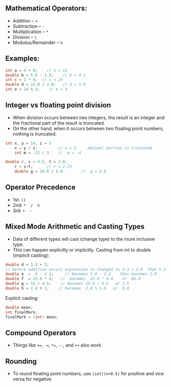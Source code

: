 ## Mathematical Operators:  
- Addition – `+`
- Subtraction – `-`
- Multiplication – `*`
- Division – `\`
- Modulus/Remainder – `%`  

## Examples:
```java
int a = 4 + 8;    // a = 12
double b = 5.6 - 1.5;    // b = 4.1
int c = 3 * 8;	// c = 24
double d = 15.0 / 3.0;   // d = 5.0
int e = 14 % 5;    // e = 4
```

## Integer vs floating point division
- When division occurs between two integers, the result is an integer and the fractional part of the result is truncated.
- On the other hand, when it occurs between two floating point numbers, nothing is truncated.
```java
int x, y = 14, z = 5
	x = y / z;         // x = 2     decimal portion is truncated
	int m = -13 / 3    //  m = -4

double r, s = 4.5, t = 2.0;
	r = s/t;      // r = 2.25
	double g = 14.0 / 5.0        //  g = 2.8
```

## Operator Precedence
- 1st:	`()`
- 2nd: `*  /  %`
- 3rd: `+  -`
## Mixed Mode Arithmetic and Casting Types
-  Data of different types will cast (change type) to the more inclusive type.   
- This can happen explicitly or implicitly.
Casting from int to double (implicit casting):
```java
double d = 3.3 + 2;    
// before addition occurs expression is changed to 3.3 + 2.0  then 5.3
double e  =  5 - 2.2;     // becomes 5.0 - 2.2    then becomes 2.8
double f  = 22.0 * 4;   //  becomes  22.0 * 4.0    or  88.0
double g = 15 / 4.5;    // becomes 15.0 / 4.5   or 1.5
double h = 2.8 % 1;    // becomes  2.8 % 1.0   or  0.8
```
Explicit casting:
```java
double mean;     
int finalMark;
finalMark = (int) mean;
```
## Compound Operators
- Things like `+=`, `-=`, `*=`, `--`, and `++` also work. 
## Rounding
- To round floating point numbers, use `(int)(n+0.5)` for positive and vice versa for negative. 